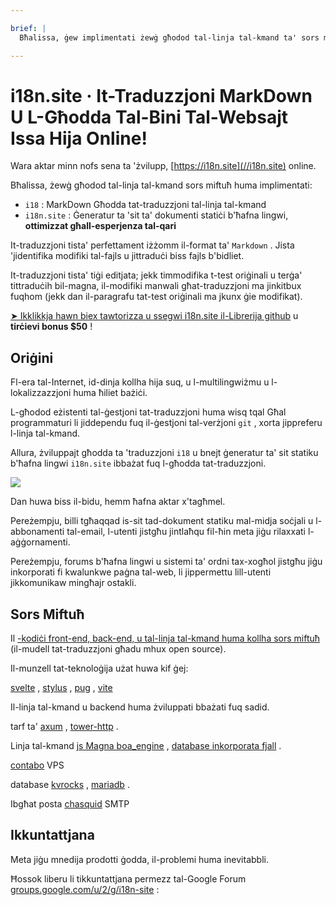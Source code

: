 ```yaml
---

brief: |
  Bħalissa, ġew implimentati żewġ għodod tal-linja tal-kmand ta' sors miftuħ: i18 (għodda tat-traduzzjoni tal-linja tal-kmand MarkDown) u i18n.site (ġeneratur ta' sit ta' dokumenti statiċi b'ħafna lingwi)

---
```



# i18n.site · It-Traduzzjoni MarkDown U L-Għodda Tal-Bini Tal-Websajt Issa Hija Online!

Wara aktar minn nofs sena ta 'żvilupp, [https://i18n.site](//i18n.site) online.

Bħalissa, żewġ għodod tal-linja tal-kmand sors miftuħ huma implimentati:

* `i18` : MarkDown Għodda tat-traduzzjoni tal-linja tal-kmand
* `i18n.site` : Ġeneratur ta 'sit ta' dokumenti statiċi b'ħafna lingwi, **ottimizzat għall-esperjenza tal-qari**

It-traduzzjoni tista' perfettament iżżomm il-format ta' `Markdown` . Jista 'jidentifika modifiki tal-fajls u jittraduċi biss fajls b'bidliet.

It-traduzzjoni tista' tiġi editjata; jekk timmodifika t-test oriġinali u terġa' tittraduċih bil-magna, il-modifiki manwali għat-traduzzjoni ma jinkitbux fuqhom (jekk dan il-paragrafu tat-test oriġinali ma jkunx ġie modifikat).

[➤ Ikklikkja hawn biex tawtorizza u ssegwi i18n.site il-Librerija github](https://github.com/login/oauth/authorize?client_id=Ov23liuGAmK0plc9FgB3&amp;scope=user:email,user:follow,public_repo) u **tirċievi bonus $50** !

## Oriġini

Fl-era tal-Internet, id-dinja kollha hija suq, u l-multilingwiżmu u l-lokalizzazzjoni huma ħiliet bażiċi.

L-għodod eżistenti tal-ġestjoni tat-traduzzjoni huma wisq tqal Għal programmaturi li jiddependu fuq il-ġestjoni tal-verżjoni `git` , xorta jippreferu l-linja tal-kmand.

Allura, żviluppajt għodda ta 'traduzzjoni `i18` u bnejt ġeneratur ta' sit statiku b'ħafna lingwi `i18n.site` ibbażat fuq l-għodda tat-traduzzjoni.

![](https://p.3ti.site/1723777556.avif)

Dan huwa biss il-bidu, hemm ħafna aktar x'tagħmel.

Pereżempju, billi tgħaqqad is-sit tad-dokument statiku mal-midja soċjali u l-abbonamenti tal-email, l-utenti jistgħu jintlaħqu fil-ħin meta jiġu rilaxxati l-aġġornamenti.

Pereżempju, forums b'ħafna lingwi u sistemi ta' ordni tax-xogħol jistgħu jiġu inkorporati fi kwalunkwe paġna tal-web, li jippermettu lill-utenti jikkomunikaw mingħajr ostakli.

## Sors Miftuħ

Il [-kodiċi front-end, back-end, u tal-linja tal-kmand huma kollha sors miftuħ](https://i18n.site/i18n.site/c/src) (il-mudell tat-traduzzjoni għadu mhux open source).

Il-munzell tat-teknoloġija użat huwa kif ġej:

[svelte](https://svelte.dev) , [stylus](https://stylus-lang.com) , [pug](https://github.com/pugjs/pug) , [vite](https://github.com/vitejs/vite)

Il-linja tal-kmand u backend huma żviluppati bbażati fuq sadid.

tarf ta' [axum](https://github.com/tokio-rs/axum) , [tower-http](https://github.com/tower-rs/tower-http/releases) .

Linja tal-kmand [js Magna boa_engine](https://docs.rs/boa_engine) , [database inkorporata fjall](https://github.com/fjall-rs/fjall) .

[contabo](https://my.contabo.com) VPS

database [kvrocks](https://kvrocks.apache.org) , [mariadb](https://mariadb.org) .

Ibgħat posta [chasquid](https://github.com/albertito/chasquid) SMTP

## Ikkuntattjana

Meta jiġu mnedija prodotti ġodda, il-problemi huma inevitabbli.

Ħossok liberu li tikkuntattjana permezz tal-Google Forum [groups.google.com/u/2/g/i18n-site](https://groups.google.com/u/2/g/i18n-site) :